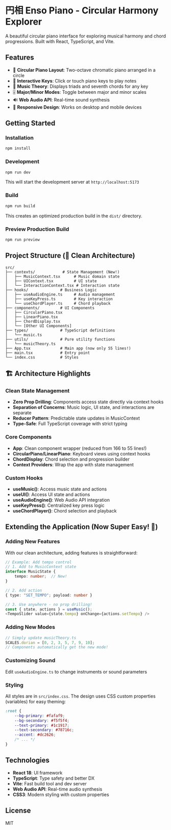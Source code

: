 # 円相 Enso Piano - Circular Harmony Explorer

A beautiful circular piano interface for exploring musical harmony and chord progressions. Built with React, TypeScript, and Vite.

## Features

-   🎹 **Circular Piano Layout**: Two-octave chromatic piano arranged in a circle
-   🎵 **Interactive Keys**: Click or touch piano keys to play notes
-   🎼 **Music Theory**: Displays triads and seventh chords for any key
-   🎚️ **Major/Minor Modes**: Toggle between major and minor scales
-   🔊 **Web Audio API**: Real-time sound synthesis
-   📱 **Responsive Design**: Works on desktop and mobile devices

## Getting Started

### Installation

```bash
npm install
```

### Development

```bash
npm run dev
```

This will start the development server at `http://localhost:5173`

### Build

```bash
npm run build
```

This creates an optimized production build in the `dist/` directory.

### Preview Production Build

```bash
npm run preview
```

## Project Structure (🎯 Clean Architecture)

```
src/
├── contexts/            # State Management (New!)
│   ├── MusicContext.tsx      # Music domain state
│   ├── UIContext.tsx         # UI state
│   └── InteractionContext.tsx # Interaction state
├── hooks/              # Business Logic
│   ├── useAudioEngine.ts     # Audio management
│   ├── useKeyPress.ts        # Key interaction
│   └── useChordPlayer.ts     # Chord playback
├── components/         # UI Components
│   ├── CircularPiano.tsx
│   ├── LinearPiano.tsx
│   ├── ChordDisplay.tsx
│   └── [Other UI Components]
├── types/              # TypeScript definitions
│   └── music.ts
├── utils/              # Pure utility functions
│   └── musicTheory.ts
├── App.tsx             # Main app (now only 55 lines!)
├── main.tsx            # Entry point
└── index.css           # Styles
```

## 🏗️ Architecture Highlights

### Clean State Management
-   **Zero Prop Drilling**: Components access state directly via context hooks
-   **Separation of Concerns**: Music logic, UI state, and interactions are separate
-   **Reducer Pattern**: Predictable state updates in MusicContext
-   **Type-Safe**: Full TypeScript coverage with strict typing

### Core Components

-   **App**: Clean component wrapper (reduced from 166 to 55 lines!)
-   **CircularPiano/LinearPiano**: Keyboard views using context hooks
-   **ChordDisplay**: Chord selection and progression builder
-   **Context Providers**: Wrap the app with state management

### Custom Hooks

-   **useMusic()**: Access music state and actions
-   **useUI()**: Access UI state and actions
-   **useAudioEngine()**: Web Audio API integration
-   **useKeyPress()**: Centralized key press logic
-   **useChordPlayer()**: Chord selection and playback

## Extending the Application (Now Super Easy! 🚀)

### Adding New Features

With our clean architecture, adding features is straightforward:

```typescript
// Example: Add tempo control
// 1. Add to MusicContext state
interface MusicState {
    tempo: number;  // New!
}

// 2. Add action
{ type: "SET_TEMPO"; payload: number }

// 3. Use anywhere - no prop drilling!
const { state, actions } = useMusic();
<TempoSlider value={state.tempo} onChange={actions.setTempo} />
```

### Adding New Modes

```typescript
// Simply update musicTheory.ts
SCALES.dorian = [0, 2, 3, 5, 7, 9, 10];
// Components automatically get the new mode!
```

### Customizing Sound

Edit `useAudioEngine.ts` to change instruments or sound parameters

### Styling

All styles are in `src/index.css`. The design uses CSS custom properties (variables) for easy theming:

```css
:root {
    --bg-primary: #fafaf9;
    --bg-secondary: #f5f5f4;
    --text-primary: #1c1917;
    --text-secondary: #78716c;
    --accent: #dc2626;
    /* ... */
}
```

## Technologies

-   **React 18**: UI framework
-   **TypeScript**: Type safety and better DX
-   **Vite**: Fast build tool and dev server
-   **Web Audio API**: Real-time audio synthesis
-   **CSS3**: Modern styling with custom properties

## License

MIT

